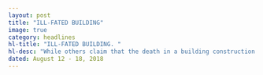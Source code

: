 ```yaml
---
layout: post
title: "ILL-FATED BUILDING"
image: true
category: headlines
hl-title: "ILL-FATED BUILDING. "
hl-desc: "While others claim that the death in a building construction is an offer to the earth, an aerial view of a building at the corner of H. Grupo and CPG Avenue is of no exception. The commercial building is contracted by Dakay Construction of Cebu which became viral in the social media after its beam caved in last Wednesday afternoon. One person died in the incident while two others are seriously injured. (CONTRIBUTED PHOTO) "
dated: August 12 - 18, 2018
---
```

